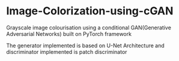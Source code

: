 # Image-Colorization-using-cGAN
Grayscale image colourisation using a conditional GAN(Generative Adversarial Networks) built on PyTorch framework

The generator implemented is based on U-Net Architecture and discriminator implemented is patch discriminator
